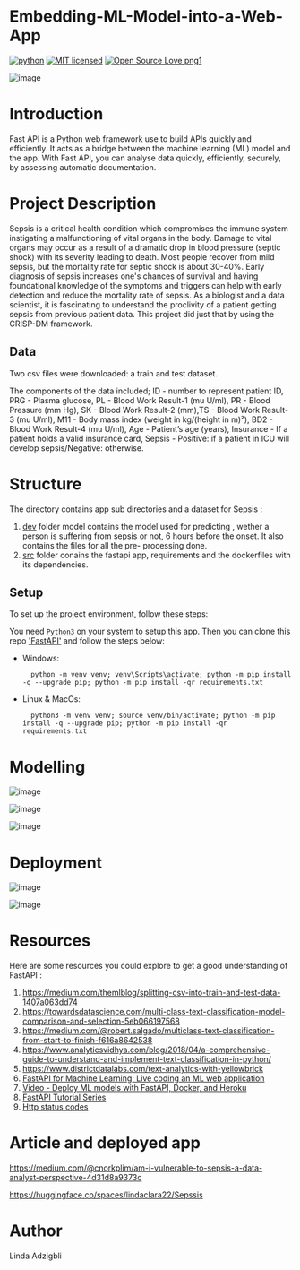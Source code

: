 # Embedding-ML-Model-into-a-Web-App

[![python](https://img.shields.io/badge/Python-3776AB?style=for-the-badge&logo=python&logoColor=white)](https://img.shields.io/badge/Python-3776AB?style=for-the-badge&logo=python&logoColor=white)
[![MIT licensed](https://img.shields.io/badge/license-mit-blue?style=for-the-badge&logo=appveyor)](./LICENSE)
[![Open Source Love png1](https://badges.frapsoft.com/os/v1/open-source.png?v=103)](https://github.com/ellerbrock/open-source-badges/)

![image](https://github.com/Norkplim22/Embedding-ML-Model-into-a-Web-App/assets/106244819/dec74326-4d95-429b-b29c-88eb01496d24)

# Introduction

Fast API is a Python web framework use to build APIs quickly and efficiently. It acts as a bridge between the machine learning (ML) model and the app. With Fast API, you can analyse data quickly, efficiently, securely, by assessing automatic documentation.

# Project Description

Sepsis is a critical health condition which compromises the immune system instigating a malfunctioning of vital organs in the body. Damage to vital organs may occur as a result of a dramatic drop in blood pressure (septic shock) with its severity leading to death. Most people recover from mild sepsis, but the mortality rate for septic shock is about 30-40%. Early diagnosis of sepsis increases one's chances of survival and having foundational knowledge of the symptoms and triggers can help with early detection and reduce the mortality rate of sepsis.
As a biologist and a data scientist, it is fascinating to understand the proclivity of a patient getting sepsis from previous patient data. This project did just that by using the CRISP-DM framework.
## Data
Two csv files were downloaded: a train and test dataset.

The components of the data included; ID - number to represent patient ID, PRG - Plasma glucose, PL - Blood Work Result-1 (mu U/ml), PR - Blood Pressure (mm Hg), SK - Blood Work Result-2 (mm),TS - Blood Work Result-3 (mu U/ml), M11 - Body mass index (weight in kg/(height in m)²), BD2 - Blood Work Result-4 (mu U/ml), Age - Patient’s age (years), Insurance - If a patient holds a valid insurance card, Sepsis - Positive: if a patient in ICU will develop sepsis/Negative: otherwise.

# Structure
The directory contains app sub directories and a dataset for Sepsis :

1. [dev](D:\LP6\Embedding-ML-Model-into-a-Web-App\dev) folder model contains the model used for predicting , wether a person is suffering from sepsis or not, 6 hours before the onset. It also contains the files for all the pre- processing done. 
2. [src](D:\LP6\Embedding-ML-Model-into-a-Web-App\src) folder conains the fastapi app, requirements and the dockerfiles with its dependencies.

## Setup

To set up the project environment, follow these steps:

You need [`Python3`](https://www.python.org/) on your system to setup this app. Then you can clone this repo ['FastAPI'](https://github.com/Norkplim22/Embedding-ML-Model-into-a-Web-App.git) and follow the steps below:

- Windows:
        
        python -m venv venv; venv\Scripts\activate; python -m pip install -q --upgrade pip; python -m pip install -qr requirements.txt  

- Linux & MacOs:
        
        python3 -m venv venv; source venv/bin/activate; python -m pip install -q --upgrade pip; python -m pip install -qr requirements.txt  


# Modelling
![image](https://github.com/Norkplim22/Embedding-ML-Model-into-a-Web-App/assets/106244819/30187632-d39b-4779-983f-cfd1c19b6a01) 

![image](https://github.com/Norkplim22/Embedding-ML-Model-into-a-Web-App/assets/106244819/a11e9ab1-dec4-4940-b8fd-0121d9d54fe9)

![image](https://github.com/Norkplim22/Embedding-ML-Model-into-a-Web-App/assets/106244819/638ca031-01d7-49c0-b208-0afb0e940d72)


# Deployment 
![image](https://github.com/Norkplim22/Embedding-ML-Model-into-a-Web-App/assets/106244819/eec68426-15c1-461a-9033-4876431f4b8e)

![image](https://github.com/Norkplim22/Embedding-ML-Model-into-a-Web-App/assets/106244819/2a532965-d20d-48dd-b47c-f1c120186efc)

# Resources

Here are some resources you could explore to get a good understanding of FastAPI :
1. https://medium.com/themlblog/splitting-csv-into-train-and-test-data-1407a063dd74 
2. https://towardsdatascience.com/multi-class-text-classification-model-comparison-and-selection-5eb066197568 
3. https://medium.com/@robert.salgado/multiclass-text-classification-from-start-to-finish-f616a8642538
4. https://www.analyticsvidhya.com/blog/2018/04/a-comprehensive-guide-to-understand-and-implement-text-classification-in-python/
5. https://www.districtdatalabs.com/text-analytics-with-yellowbrick
6. [FastAPI for Machine Learning: Live coding an ML web application](https://www.youtube.com/watch?v=_BZGtifh_gw)
7. [Video - Deploy ML models with FastAPI, Docker, and Heroku ](https://www.youtube.com/watch?v=h5wLuVDr0oc)
8. [FastAPI Tutorial Series](https://www.youtube.com/watch?v=tKL6wEqbyNs&list=PLShTCj6cbon9gK9AbDSxZbas1F6b6C_Mx)
9. [Http status codes](https://www.linkedin.com/feed/update/urn:li:activity:7017027658400063488?utm_source=share&utm_medium=member_desktop)

# Article and deployed app
https://medium.com/@cnorkplim/am-i-vulnerable-to-sepsis-a-data-analyst-perspective-4d31d8a9373c

https://huggingface.co/spaces/lindaclara22/Sepssis

# Author
Linda Adzigbli
